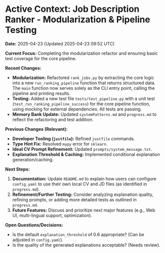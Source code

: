 # Active Context: Job Description Ranker - Modularization & Pipeline Testing

**Date:** 2025-04-23 (Updated 2025-04-23 09:52 UTC)

**Current Focus:** Completing the modularization refactor and ensuring basic test coverage for the core pipeline.

**Recent Changes:**
- **Modularization:** Refactored `rank_jobs.py` by extracting the core logic into a new `run_ranking_pipeline` function that returns structured data. The `main` function now serves solely as the CLI entry point, calling the pipeline and printing results.
- **Testing:** Added a new test file `tests/test_pipeline.py` with a unit test (`test_run_ranking_pipeline_success`) for the core pipeline function, using mocking for external dependencies. All tests are passing.
- **Memory Bank Update:** Updated `systemPatterns.md` and `progress.md` to reflect the refactoring and test addition.

**Previous Changes (Relevant):**
- **Developer Tooling (`justfile`):** Refined `justfile` commands.
- **Type Hint Fix:** Resolved `mypy` error for `sklearn`.
- **Ideal CV Prompt Refinement:** Updated `prompts/system_message.txt`.
- **Explanation Threshold & Caching:** Implemented conditional explanation generation/caching.

**Next Steps:**
1.  **Documentation:** Update `README.md` to explain how users can configure `config.yaml` to use their own local CV and JD files (as identified in `progress.md`).
2.  **Refinement/Further Testing:** Consider analyzing explanation quality, refining prompts, or adding more detailed tests as outlined in `progress.md`.
3.  **Future Features:** Discuss and prioritize next major features (e.g., Web UI, multi-lingual support, optimization).

**Open Questions/Decisions:**
- Is the default `explanation_threshold` of 0.6 appropriate? (Can be adjusted in `config.yaml`).
- Is the quality of the generated explanations acceptable? (Needs review).
